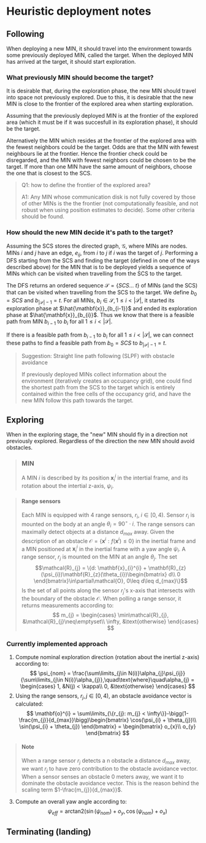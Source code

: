 # Heuristic deployment notes
## Following

When deploying a new MIN, it should travel into the environment towards some previously deployed MIN, called the target. When the deployed MIN has arrived at the target, it should start exploration.
### What previously MIN should become the target?
It is desirable that, during the exploration phase, the new  MIN should travel into space not previously explored. Due to this, it is desirable that the new MIN is close to the frontier of the explored area when starting exploration.

Assuming that the previously deployed MIN is at the frontier of the explored area (which it must be if it was succesfull in its exploration phase), it should be the target.

Alternatively the MIN which resides at the frontier of the explored area with the fewest neighbors could be the target. Odds are that the MIN with fewest neighbours lie at the frontier. Hence the frontier check could be disregarded, and the MIN with fewest neighbors could be chosen to be the target. If more than one MIN have the same amount of neighbors, choose the one that is closest to the SCS.

> Q1: how to define the frontier of the explored area?
>
> A1: Any MIN whose communication disk is not fully covered by those of other MINs is the the frontier (not computationally feasible, and not robust when using position estimates to decide). Some other criteria should be found.
### How should the new MIN decide it's path to the target?
Assuming the SCS stores the directed graph, $\mathcal{G}$, where MINs are nodes. MINs $i$ and $j$ have an edge, $e_{ij}$, from $i$ to $j$ if $i$ was the target of $j$. Performing a DFS starting from the SCS and finding the target (defined in one of the ways described above) for the MIN that is to be deployed yields a sequence of MINs which can be visited when travelling from the SCS to the target.

The DFS returns an ordered sequence $\mathcal{S} = \{SCS\dots\ t\}$ of MINs (and the SCS) that can be visited when travelling from the SCS to the target. We define $b_{0} = SCS$ and $b_{|\mathcal{S}|-1} = t$. For all MINs, $b_{i}\in\mathcal{S},1\leq i<|\mathcal{S}|$, it started its exploration phase at $\hat{\mathbf{x}}_{b_{i-1}}$ and ended its exploration phase at $\hat{\mathbf{x}}_{b_{i}}$. Thus we know that there is a feasible path from MIN $b_{i-1}$ to $b_{i}$ for all $1\leq i<|\mathcal{S}|$.

If there is a feasible path from $b_{i-1}$ to $b_{i}$ for all $1\leq i<|\mathcal{S}|$, we can connect these paths to find a feasible path from $b_{0} = SCS$ to $b_{|\mathcal{S}|-1}=t$.

> Suggestion: Straight line path following (SLPF) with obstacle avoidance
> 
> If previously deployed MINs collect information about the environment (iteratively creates an occupancy grid), one could find the shortest path from the SCS to the target which is entirely contained within the free cells of the occupancy grid, and have the new MIN follow this path towards the target.



## Exploring

When in the exploring stage, the "new" MIN should fly in a direction not previously explored. Regardless of the direction the new MIN should avoid obstacles.

> ### MIN
> A MIN $i$ is described by its position $\mathbf{x}_{i}^{i}$ in the intertial frame, and its rotation about the intertial z-axis, $\psi_{i}$.

> #### Range sensors
> Each MIN is equipped with 4 range sensors, $r_{i},\;i\in[0,4)$. Sensor $r_{i}$ is mounted on the body at an angle $\theta_{i} = 90^{\circ}\cdot i$. The range sensors can maximally detect objects at a distance $d_{max}$ away. 
> Given the description of an obstacle $\mathcal{O}=\{\mathbf{x}^{i}: f(\mathbf{x}^{i})\leq 0\}$ in the inertial frame and a MIN positioned at $\mathbf{x}_{i}^{i}$ in the inertial frame with a yaw angle $\psi_{i}$. A range sensor, $r_{j}$ is mounted on the MIN at an angle $\theta_{j}$. The set 
$$\mathcal{R}_{j} = \{d: \mathbf{x}_{i}^{i} + \mathbf{R}_{z}(\psi_{i})\mathbf{R}_{z}(\theta_{i})\begin{bmatrix}
    d\\ 0
\end{bmatrix}\in\partial\mathcal{O}, 0\leq d\leq d_{max}\}$$
>Is the set of all points along the sensor $r_{j}$'s x-axis that intersects with the boundary of the obstacle $\mathcal{O}$. When polling a range sensor, it returns measurements according to:
$$
m_{j} = \begin{cases}
    \min\mathcal{R}_{j}, &\mathcal{R}_{j}\neq\emptyset\\
    \infty, &\text{otherwise}
\end{cases}
$$
### Currently implemented approach

1. Compute nominal exploration direction (rotation about the inertial z-axis) according to:
   $$
   \psi_{nom} = \frac{\sum\limits_{j\in N(i)}\alpha_{j}\psi_{ij}}{\sum\limits_{j\in N(i)}\alpha_{j}},\quad\text{where}\quad\alpha_{j} = \begin{cases}
       1, &N(j) < \kappa\\
       0, &\text{otherwise}
   \end{cases}
   $$
2.  Using the range sensors, $r_{j},j\in[0, 4)$, an obstacle avoidance vector is calculated:
$$
\mathbf{o}^{i} = \sum\limits_{\{r_{j}: m_{j} < \infty\}}-\bigg(1-\frac{m_{j}}{d_{max}}\bigg)\begin{bmatrix}
    \cos(\psi_{i} + \theta_{j})\\
    \sin(\psi_{i} + \theta_{j})
\end{bmatrix} = \begin{bmatrix}
    o_{x}\\ o_{y}
\end{bmatrix}
$$
> #### Note
> When a range sensor $r_{j}$ detects a n obstacle a distance $d_{max}$ away, we want $r_{j}$ to have zero contribution to the obstacle avoidance vector. When a sensor senses an obstacle $0$ meters away, we want it to dominate the obstacle avoidance vector. This is the reason behind the scaling term $1-\frac{m_{j}}{d_{max}}$.

3. Compute an overall yaw angle according to:
$$
\psi_{eff} = \text{arctan2}\big(\sin(\psi_{nom}) + o_{y}, \cos(\psi_{nom}) + o_{x}\big)$$
## Terminating (landing)